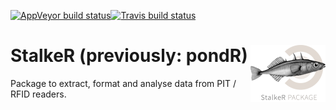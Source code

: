 [![AppVeyor build status](https://ci.appveyor.com/api/projects/status/github/AparajithaRamesh/pondR?branch=master&svg=true)](https://ci.appveyor.com/project/AparajithaRamesh/pondR)[![Travis build status](https://travis-ci.com/AparajithaRamesh/pondR.svg?branch=master)](https://travis-ci.com/AparajithaRamesh/pondR)


# StalkeR (previously: pondR) <img src='man/figures/logo.png' align="right" height="91" />
Package to extract, format and analyse data from PIT / RFID readers.
